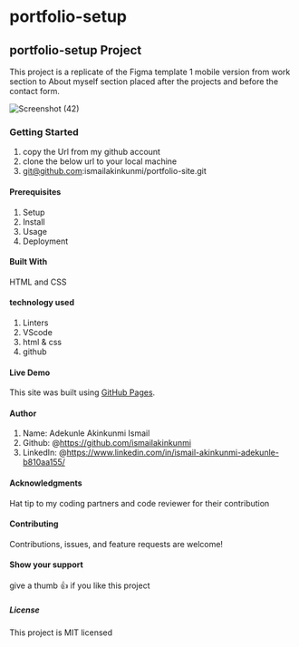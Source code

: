 # portfolio-setup

## portfolio-setup Project

This project is a replicate of the Figma template 1 mobile version from work section to
About myself section placed after the projects and before the contact form.

![Screenshot (42)](https://user-images.githubusercontent.com/37457094/143763222-d55d0dca-17fb-4ca2-9f4e-d03b17b44877.png)

### Getting Started

1.  copy the Url from my github account
2. clone the below url to your local machine
3. git@github.com:ismailakinkunmi/portfolio-site.git

#### Prerequisites

1. Setup
2. Install
3. Usage
4. Deployment

#### Built With

HTML and CSS

#### technology used

1. Linters
2. VScode
3. html & css
4. github

#### Live Demo

This site was built using [GitHub Pages](http://127.0.0.1:5500/index.html/).

#### Author

1. Name: Adekunle Akinkunmi Ismail
2. Github: @<https://github.com/ismailakinkunmi>
3. LinkedIn: @<https://www.linkedin.com/in/ismail-akinkunmi-adekunle-b810aa155/>

#### Acknowledgments

Hat tip to my coding partners and code reviewer for their contribution

#### Contributing

Contributions, issues, and feature requests are welcome!

#### Show your support

give a thumb 👍 if you like this project

##### License

This project is MIT licensed
